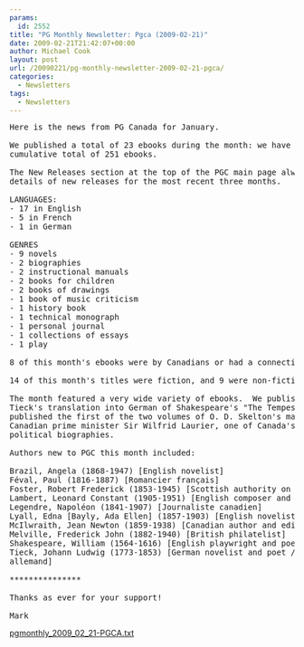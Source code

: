 ```yaml
---
params:
  id: 2552
title: "PG Monthly Newsletter: Pgca (2009-02-21)"
date: 2009-02-21T21:42:07+00:00
author: Michael Cook
layout: post
url: /20090221/pg-monthly-newsletter-2009-02-21-pgca/
categories:
  - Newsletters
tags:
  - Newsletters
---
```

<pre>Here is the news from PG Canada for January.

We published a total of 23 ebooks during the month: we have now published a
cumulative total of 251 ebooks.

The New Releases section at the top of the PGC main page always gives the
details of new releases for the most recent three months.

LANGUAGES:
- 17 in English
- 5 in French
- 1 in German

GENRES
- 9 novels
- 2 biographies
- 2 instructional manuals
- 2 books for children
- 2 books of drawings
- 1 book of music criticism
- 1 history book
- 1 technical monograph
- 1 personal journal
- 1 collections of essays
- 1 play

8 of this month's ebooks were by Canadians or had a connection to Canada.

14 of this month's titles were fiction, and 9 were non-fiction.

The month featured a very wide variety of ebooks.  We published our first play,
Tieck's translation into German of Shakespeare's "The Tempest".  We also
published the first of the two volumes of O. D. Skelton's massive biography of
Canadian prime minister Sir Wilfrid Laurier, one of Canada's most celebrated
political biographies.

Authors new to PGC this month included:

Brazil, Angela (1868-1947) [English novelist]
Féval, Paul (1816-1887) [Romancier français]
Foster, Robert Frederick (1853-1945) [Scottish authority on card games]
Lambert, Leonard Constant (1905-1951) [English composer and conductor]
Legendre, Napoléon (1841-1907) [Journaliste canadien]
Lyall, Edna [Bayly, Ada Ellen] (1857-1903) [English novelist]
McIlwraith, Jean Newton (1859-1938) [Canadian author and editor]
Melville, Frederick John (1882-1940) [British philatelist]
Shakespeare, William (1564-1616) [English playwright and poet]
Tieck, Johann Ludwig (1773-1853) [German novelist and poet / romancier et poète
allemand]

***************

Thanks as ever for your support!

Mark
</pre>

<a href="/nl_archives/2009/pgmonthly_2009_02_21-PGCA.txt" target="_blank" rel="nofollow">pgmonthly_2009_02_21-PGCA.txt</a>
